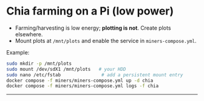 # Chia farming on a Pi (low power)
- Farming/harvesting is low energy; **plotting is not**. Create plots elsewhere.
- Mount plots at `/mnt/plots` and enable the service in `miners-compose.yml`.

Example:
```bash
sudo mkdir -p /mnt/plots
sudo mount /dev/sdX1 /mnt/plots   # your HDD
sudo nano /etc/fstab               # add a persistent mount entry
docker compose -f miners/miners-compose.yml up -d chia
docker compose -f miners/miners-compose.yml logs -f chia

```

---
